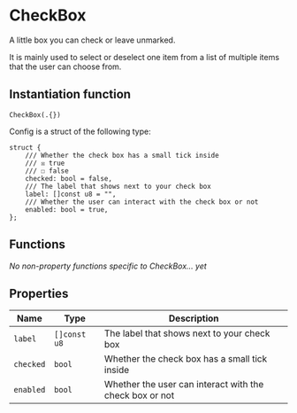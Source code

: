 # CheckBox
A little box you can check or leave unmarked.

It is mainly used to select or deselect one item from a list of multiple items
that the user can choose from.

## Instantiation function
```zig
CheckBox(.{})
```
Config is a struct of the following type:
```zig
struct {
    /// Whether the check box has a small tick inside
    /// ☒ true
    /// ☐ false
    checked: bool = false,
    /// The label that shows next to your check box
    label: []const u8 = "",
    /// Whether the user can interact with the check box or not
    enabled: bool = true,
};
```

## Functions
*No non-property functions specific to CheckBox... yet*

## Properties
Name | Type | Description
---- | ----- | -----------
`label` | `[]const u8` | The label that shows next to your check box
`checked` | `bool` | Whether the check box has a small tick inside
`enabled` | `bool` | Whether the user can interact with the check box or not

